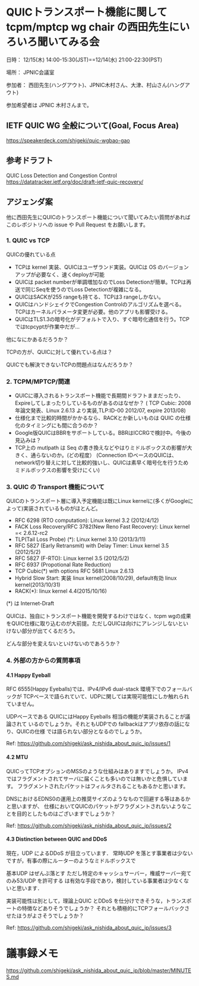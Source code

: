 # QUICトランスポート機能に関して tcpm/mptcp wg chair の西田先生にいろいろ聞いてみる会

日時： 12/15(木) 14:00-15:30(JST)==12/14(水) 21:00-22:30(PST)

場所： JPNIC会議室

参加者： 西田先生(ハングアウト)、JPNIC木村さん、大津、村山さん(ハングアウト)

参加希望者は JPNIC 木村さんまで。

## IETF QUIC WG 全般について(Goal, Focus Area)

https://speakerdeck.com/shigeki/quic-wgbao-gao

## 参考ドラフト

QUIC Loss Detection and Congestion Control https://datatracker.ietf.org/doc/draft-ietf-quic-recovery/

## アジェンダ案

他に西田先生にQUICのトランスポート機能について聞いてみたい質問があればこのレポジトリへの issue や Pull Request をお願いします。

### 1.  QUIC vs TCP
QUICの優れている点
- TCPは kernel 実装、QUICはユーザランド実装。QUICは OS のバージョンアップが必要なく、速くdeployが可能
- QUICは packet numberが単調増加なのでLoss Detectionが簡単。TCPは再送で同じSeqを使うのでLoss Detectionが複雑になる。
- QUICはSACKが255 rangeも持てる、TCPは3 rangeしかない。
- QUICはハンドシェイクでCongestion Controlのアルゴリズムを選べる。TCPはカーネルパラメータ変更が必要。他のアプリも影響受ける。
- QUICはTLS1.3の暗号化がデフォルトで入り、すぐ暗号化通信を行う。TCPではtcpcyptが作業中だが…

他になにかあるだろうか？

TCPの方が、QUICに対して優れている点は？

QUICでも解決できないTCPの問題点はなんだろうか？

### 2. TCPM/MPTCP/関連
- QUICに導入されるトランスポート機能で長期間ドラフトままだったり、Expireしてしまったりしているものがあるのはなぜか？ ( TCP Cubic: 2008年論文発表、Linux 2.6.13 より実装,TLP:ID-00 2012/07, expire 2013/08)
- 仕様化まで比較的時間がかかるなら、RACKとか新しいものは QUIC の仕様化のタイミングにも間に合うのか？
- Google版QUICはBBRをサポートしている。BBRはICCRGで検討中。今後の見込みは？
- TCP上の mutlpath は Seq の書き換えなどやはりミドルボックスの影響が大きく、通らないのか。(どの程度）
   (Connection IDベースのQUICは、network切り替えに対して比較的強いし、QUICは素早く暗号化を行うためミドルボックスの影響を受けにくい)

### 3. QUIC の Transport 機能について

QUICのトランスポート層に導入予定機能は既にLinux kernelに(多くがGoogleによって)実装されているものがほとんど。

- RFC 6298 (RTO computation): Linux kernel 3.2 (2012/4/12)
- FACK Loss Recovery/RFC 3782(New Reno Fast Recovery): Linux kernel =< 2.6.12-rc2
- TLP(Tail Loss Probe) (*): Linux kernel 3.10 (2013/3/11)
- RFC 5827 (Early Retransmit) with Delay Timer: Linux kernel 3.5 (2012/5/2)
- RFC 5827 (F-RTO):  Linux kernel 3.5 (2012/5/2)
- RFC 6937 (Propotional Rate Reduction)
- TCP Cubic(*) with options RFC 5681 Linux 2.6.13
- Hybrid Slow Start: 実装 linux kernel(2008/10/29), default有効 linux kernel(2013/10/31)
- RACK(*): linux kernel 4.4(2015/10/16)

(*) は Internet-Draft

QUICは、独自にトランスポート機能を開発するわけではなく、tcpm wgの成果をQUIC仕様に取り込むのが大前提。ただしQUICは向けにアレンジしないといけない部分が出てくるだろう。

どんな部分を変えないといけないのであろうか？

### 4. 外部の方からの質問事項

#### 4.1 Happy Eyeball
RFC 6555(Happy Eyeballs)では、IPv4/IPv6 dual-stack 環境下でのフォールバックが
TCPベースで語られていて、UDPに関しては実現可能性にしか触れられていません。

UDPベースである QUICにはHappy Eyeballs 相当の機能が実装されることが議論されて
いるのでしょうか。それともUDPでの fallbackはアプリ依存の話になり、QUICの仕様
では語られない部分となるのでしょうか。

Ref: https://github.com/shigeki/ask_nishida_about_quic_jp/issues/1

#### 4.2 MTU
QUICってTCPオプションのMSSのような仕組みはありますでしょうか。
IPv4ではフラグメントされてサーバに届くことも多いのでは無いかと危惧しています。
フラグメントされたパケットはフィルタされることもあるかと思います。

DNSにおけるEDNS0の運用上の推奨サイズのようなもので回避する等はあるかと思いますが、
仕様においてQUICのパケットがフラグメントされないようなことを目的としたものはございますでしょうか？

Ref: https://github.com/shigeki/ask_nishida_about_quic_jp/issues/2

#### 4.3 Distinction between QUIC and DDoS
現在，UDP によるDDoS が目立っています．
常時UDP を落とす事業者は少ないですが，有事の際にルーターのようなミドルボックスで

基本UDP はぜんぶ落とす
ただし特定のキャッシュサーバー，権威サーバー宛てのみ53/UDP を許可する
は有効な手段であり，検討している事業者は少なくないと思います．

実装可能性は別として，理論上QUIC とDDoS を仕分けできそうな，トランスポートの特徴などありそうでしょうか？ それとも積極的にTCPフォールバックさせたほうがよさそうでしょうか？

Ref: https://github.com/shigeki/ask_nishida_about_quic_jp/issues/3

# 議事録メモ

https://github.com/shigeki/ask_nishida_about_quic_jp/blob/master/MINUTES.md